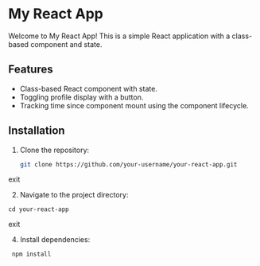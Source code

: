 # My React App

Welcome to My React App! This is a simple React application with a class-based component and state.

## Features

- Class-based React component with state.
- Toggling profile display with a button.
- Tracking time since component mount using the component lifecycle.

## Installation

1. Clone the repository:

   ```bash
   git clone https://github.com/your-username/your-react-app.git
exit
   

   2. Navigate to the project directory:

    cd your-react-app
exit

 4. Install dependencies:
  ```
   npm install
